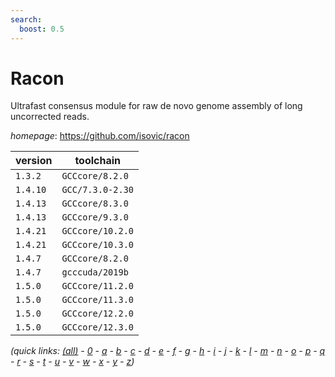 ```yaml
---
search:
  boost: 0.5
---
```

# Racon

Ultrafast consensus module for raw de novo genome assembly of long uncorrected reads.

*homepage*: <https://github.com/isovic/racon>

version | toolchain
--------|----------
``1.3.2`` | ``GCCcore/8.2.0``
``1.4.10`` | ``GCC/7.3.0-2.30``
``1.4.13`` | ``GCCcore/8.3.0``
``1.4.13`` | ``GCCcore/9.3.0``
``1.4.21`` | ``GCCcore/10.2.0``
``1.4.21`` | ``GCCcore/10.3.0``
``1.4.7`` | ``GCCcore/8.2.0``
``1.4.7`` | ``gcccuda/2019b``
``1.5.0`` | ``GCCcore/11.2.0``
``1.5.0`` | ``GCCcore/11.3.0``
``1.5.0`` | ``GCCcore/12.2.0``
``1.5.0`` | ``GCCcore/12.3.0``


*(quick links: [(all)](../index.md) - [0](../0/index.md) - [a](../a/index.md) - [b](../b/index.md) - [c](../c/index.md) - [d](../d/index.md) - [e](../e/index.md) - [f](../f/index.md) - [g](../g/index.md) - [h](../h/index.md) - [i](../i/index.md) - [j](../j/index.md) - [k](../k/index.md) - [l](../l/index.md) - [m](../m/index.md) - [n](../n/index.md) - [o](../o/index.md) - [p](../p/index.md) - [q](../q/index.md) - [r](../r/index.md) - [s](../s/index.md) - [t](../t/index.md) - [u](../u/index.md) - [v](../v/index.md) - [w](../w/index.md) - [x](../x/index.md) - [y](../y/index.md) - [z](../z/index.md))*

